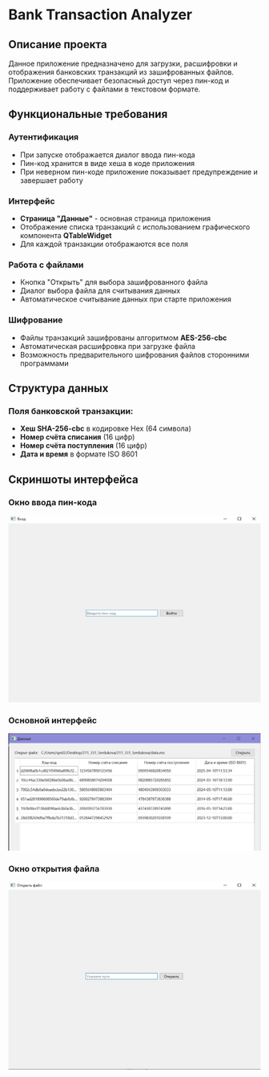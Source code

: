# Bank Transaction Analyzer

## Описание проекта

Данное приложение предназначено для загрузки, расшифровки и отображения банковских транзакций из зашифрованных файлов. 
Приложение обеспечивает безопасный доступ через пин-код и поддерживает работу с файлами в текстовом формате.

## Функциональные требования

### Аутентификация
- При запуске отображается диалог ввода пин-кода
- Пин-код хранится в виде хеша в коде приложения
- При неверном пин-коде приложение показывает предупреждение и завершает работу

### Интерфейс
- **Страница "Данные"** - основная страница приложения
- Отображение списка транзакций с использованием графического компонента **QTableWidget**
- Для каждой транзакции отображаются все поля

### Работа с файлами
- Кнопка "Открыть" для выбора зашифрованного файла
- Диалог выбора файла для считывания данных
- Автоматическое считывание данных при старте приложения

### Шифрование
- Файлы транзакций зашифрованы алгоритмом **AES-256-cbc**
- Автоматическая расшифровка при загрузке файла
- Возможность предварительного шифрования файлов сторонними программами

## Структура данных

### Поля банковской транзакции:
- **Хеш SHA-256-cbc** в кодировке Hex (64 символа)
- **Номер счёта списания** (16 цифр)
- **Номер счёта поступления** (16 цифр)
- **Дата и время** в формате ISO 8601

## Скриншоты интерфейса

### Окно ввода пин-кода
![Окно аутентификации](./images/pin_dialog.png)

### Основной интерфейс
![Основной интерфейс](./images/main_interface.png)

### Окно открытия файла
![Окно открытия файла](./images/open_file.png)
